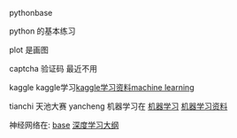 pythonbase 

python 的基本练习

plot 是画图  

captcha 验证码 最近不用

kaggle kaggle学习[kaggle学习资料machine learning](https://www.kaggle.com/learn/machine-learning)

tianchi 天池大赛 yancheng
机器学习在 
[机器学习](https://github.com/muxiaobai/CourseExercises/blob/master/python/algorithm/%E6%9C%BA%E5%99%A8%E5%AD%A6%E4%B9%A0.txt)
[机器学习资料](https://github.com/muxiaobai/CourseExercises/blob/master/python/algorithm/%E6%9C%BA%E5%99%A8%E5%AD%A6%E4%B9%A0%E8%B5%84%E6%96%99.txt)

神经网络在:
[base](https://github.com/muxiaobai/CourseExercises/blob/master/python/tensorflow/base.txt)
[深度学习大纲](https://github.com/muxiaobai/CourseExercises/blob/master/python/tensorflow/%E6%B7%B1%E5%BA%A6%E5%AD%A6%E4%B9%A0%E5%A4%A7%E7%BA%B2.txt)
